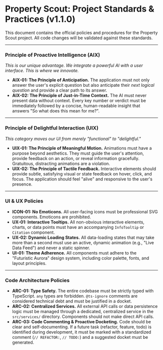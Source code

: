# Property Scout: Project Standards & Practices (v1.1.0)

This document contains the official policies and procedures for the Property Scout project. All code changes will be validated against these standards.

---

### **Principle of Proactive Intelligence (AIX)**
*This is our unique advantage. We integrate a powerful AI with a user interface. This is where we innovate.*

- **AIX-01: The Principle of Anticipation.** The application must not only answer the user's explicit question but also anticipate their *next logical question* and provide a clear path to its answer.
- **AIX-02: The Principle of Just-in-Time Context.** The AI must never present data without context. Every key number or verdict must be immediately followed by a concise, human-readable insight that answers "So what does this mean for me?".

---

### **Principle of Delightful Interaction (UIX)**
*This category moves our UI from merely "functional" to "delightful."*

- **UIX-01: The Principle of Meaningful Motion.** Animations must have a purpose beyond aesthetics. They must guide the user's attention, provide feedback on an action, or reveal information gracefully. Gratuitous, distracting animations are a violation.
- **UIX-02: The Principle of Tactile Feedback.** Interactive elements should provide subtle, satisfying visual or state feedback on hover, click, and focus. The application should feel "alive" and responsive to the user's presence.

---

### **UI & UX Policies**

- **ICON-01: No Emoticons.** All user-facing icons must be professional SVG components. Emoticons are prohibited.
- **UX-01: Interactive Tooltips.** All non-obvious interactive elements, charts, or data points must have an accompanying `InfoTooltip` or `Citation` component.
- **UX-02: Dynamic Loading States.** All data-loading states that may take more than a second must use an active, dynamic animation (e.g., "Live Data Feed") and never a static spinner.
- **UI-01: Theme Adherence.** All components must adhere to the "Futuristic Aurora" design system, including color palette, fonts, and layout principles.

---

### **Code Architecture Policies**

- **ARC-01: Type Safety.** The entire codebase must be strictly typed with TypeScript. `any` types are forbidden. `@ts-ignore` comments are considered technical debt and must be justified in a docket.
- **ARC-02: Centralized Services.** All external API calls or data persistence logic must be managed through a dedicated, centralized service in the `src/services/` directory. Components should not make direct API calls.
- **ARC-03: Code Commenting & Proactive Docketing.** Code should be clear and self-documenting. If a future task (refactor, feature, todo) is identified during development, it must be marked with a standardized comment (`// REFACTOR:`, `// TODO:`) and a suggested docket must be generated.

